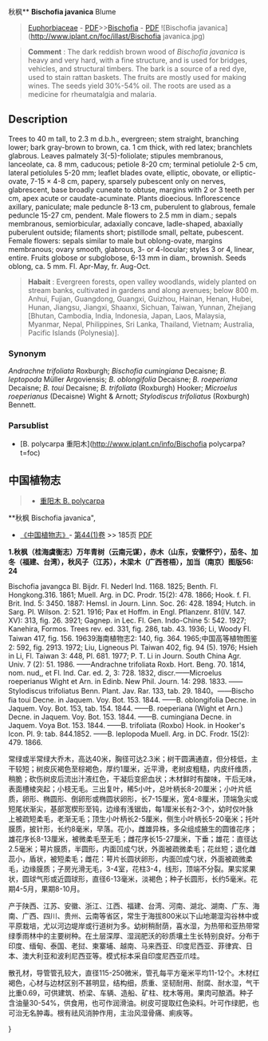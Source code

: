 秋枫** **Bischofia javanica** Blume

> [Euphorbiaceae](http://www.iplant.cn/info/Euphorbiaceae?t=foc) - [PDF](http://www.iplant.cn/foc/pdf/Euphorbiaceae.pdf)>>[Bischofia](http://www.iplant.cn/info/Bischofia?t=foc) - [PDF](http://www.iplant.cn/foc/pdf/Bischofia.pdf)
![Bischofia javanica](http://www.iplant.cn/foc/illast/Bischofia javanica.jpg)


> **Comment** : 
> The dark reddish brown wood of *Bischofia javanica* is heavy and very hard, with a fine structure, and is used for bridges, vehicles, and structural timbers. The bark is a source of a red dye, used to stain rattan baskets. The fruits are mostly used for making wines. The seeds yield 30%-54% oil. The roots are used as a medicine for rheumatalgia and malaria.

## Description

Trees to 40 m tall, to 2.3 m d.b.h., evergreen; stem straight, branching lower; bark gray-brown to brown, ca. 1 cm thick, with red latex; branchlets glabrous. Leaves palmately 3(-5)-foliolate; stipules membranous, lanceolate, ca. 8 mm, caducous; petiole 8-20 cm; terminal petiolule 2-5 cm, lateral petiolules 5-20 mm; leaflet blades ovate, elliptic, obovate, or elliptic-ovate, 7-15 × 4-8 cm, papery, sparsely pubescent only on nerves, glabrescent, base broadly cuneate to obtuse, margins with 2 or 3 teeth per cm, apex acute or caudate-acuminate. Plants dioecious. Inflorescence axillary, paniculate; male peduncle 8-13 cm, puberulent to glabrous, female peduncle 15-27 cm, pendent. Male flowers to 2.5 mm in diam.; sepals membranous, semiorbicular, adaxially concave, ladle-shaped, abaxially puberulent outside; filaments short; pistillode small, peltate, pubescent. Female flowers: sepals similar to male but oblong-ovate, margins membranous; ovary smooth, glabrous, 3- or 4-locular; styles 3 or 4, linear, entire. Fruits globose or subglobose, 6-13 mm in diam., brownish. Seeds oblong, ca. 5 mm. Fl. Apr-May, fr. Aug-Oct.


> **Habait** : 
> Evergreen forests, open valley woodlands, widely planted on stream banks, cultivated in gardens and along avenues; below 800 m. Anhui, Fujian, Guangdong, Guangxi, Guizhou, Hainan, Henan, Hubei, Hunan, Jiangsu, Jiangxi, Shaanxi, Sichuan, Taiwan, Yunnan, Zhejiang [Bhutan, Cambodia, India, Indonesia, Japan, Laos, Malaysia, Myanmar, Nepal, Philippines, Sri Lanka, Thailand, Vietnam; Australia, Pacific Islands (Polynesia)].

### Synonym
*Andrachne trifoliata* Roxburgh; *Bischofia cumingiana* Decaisne; *B. leptopoda* Müller Argoviensis; *B. oblongifolia* Decaisne; *B. roeperiana* Decaisne; *B. toui* Decaisne; *B. trifoliata* (Roxburgh) Hooker; *Microelus roeperianus* (Decaisne) Wight & Arnott; *Stylodiscus trifoliatus* (Roxburgh) Bennett.



### Parsublist

* [B.  polycarpa  重阳木](http://www.iplant.cn/info/Bischofia polycarpa?t=foc)

## 中国植物志

> * [重阳木  B.  polycarpa](Bischofia-polycarpa-重阳木.md)


**秋枫 Bischofia javanica",


* [《中国植物志》](http://www.iplant.cn/frps)- [第44(1)卷](http://www.iplant.cn/frps/vol/44(1)) >> 185页 [PDF](http://www.iplant.cn/frps/pdf/44(1)/185.pdf)


**1.秋枫（桂海虞衡志）万年青树（云南元谋），赤木（山东，安徽怀宁），茄冬、加冬（福建、台湾），秋风子（江苏），木梁木（广西苍梧），加当（南京）图版56: 24**

Bischofia javangca Bl. Bijdr. Fl. Nederl Ind. 1168. 1825; Benth. Fl. Hongkong.316. 1861; Muell. Arg. in DC. Prodr. 15(2): 478. 1866; Hook. f. Fl. Brit. Ind. 5: 3450. 1887: Hemsl. in Journ. Linn. Soc. 26: 428. 1894; Hutch. in Sarg. Pl. Wilson. 2: 521. 1916; Pax et Hoffm. in Engl. Pflanzenr. 81(IV. 147. XV): 313, fig. 26. 3921; Gagnep. in Lec. Fl. Gen. Indo-Chine 5: 542. 1927; Kanehira, Formos. Trees rev. ed. 331, fig. 286, tab. 43. 1936; Li, Woody Fl. Taiwan 417, fig. 156. 19639海南植物志2: 140, fig. 364. 1965;中国高等植物图鉴2: 592, fig. 2913. 1972; Liu, Ligneous Pl. Taiwan 402, fig. 94 (5). 1976; Hsieh in Li, Fl. Taiwan 3: 448, Pl. 681. 1977; P. T. Li in Journ. South China Agr. Univ. 7 (2): 51. 1986. ——Andrachne trifoliata Roxb. Hort. Beng. 70. 1814, nom. nud,, et Fl. Ind. Car. ed. 2, 3: 728. 1832, discr.——Microelus roeperianus Wight et Arn. in Edinb. New Phil. Journ. 14: 298. 1833. ——Stylodiscus trifoliatus Benn. Plant. Jav. Rar. 133, tab. 29. 1840。——Bischo fia toui Decne. in Jaquem. Voy. Bot. 153. 1844. ——B. oblongifolia Decne. in Jaquem. Voy. Bot. 153, tab. 154. 1844. ——B. roeperiana (Wight et Arn.) Decne. in Jaquem. Voy. Bot. 153. 1844. ——B. cumingiana Decne. in Jaquem. Voya Bot. 153. 1844. ——B. trifoliata (Roxbo) Hook. in Hooker's Icon. Pl. 9: tab. 844.1852. ——B. leplopoda Muell. Arg. in DC. Frodr. 15(2): 479. 1866.

常绿或半常绿大乔木，高达40米，胸径可达2.3米；树干圆满通直，但分枝低，主干较短；树皮灰褐色至棕褐色，厚约1厘米，近平滑，老树皮粗糙，内皮纤维质，稍脆；砍伤树皮后流出汁液红色，干凝后变瘀血状；木材鲜时有酸味，干后无味，表面槽棱突起；小枝无毛。三出复叶，稀5小叶，总叶柄长8-20厘米；小叶片纸质，卵形、椭圆形、倒卵形或椭圆状卵形，长7-15厘米，宽4-8厘米，顶端急尖或短尾状渐尖，基部宽楔形至钝，边缘有浅锯齿，每1厘米长有2-3个，幼时仅叶脉上被疏短柔毛，老渐无毛；顶生小叶柄长2-5厘米，侧生小叶柄长5-20毫米；托叶膜质，披针形，长约8毫米，早落。花小，雌雄异株，多朵组成腋生的圆锥花序；雄花序长8-13厘米，被微柔毛至无毛；雌花序长15-27厘米，下垂；雄花：直径达2.5毫米；萼片膜质，半圆形，内面凹成勺状，外面被疏微柔毛；花丝短；退化雌蕊小，盾状，被短柔毛；雌花：萼片长圆状卵形，内面凹成勺状，外面被疏微柔毛，边缘膜质；子房光滑无毛，3-4室，花柱3-4，线形，顶端不分裂。果实浆果状，圆球气形或近圆球形，直径6-13毫米，淡褐色；种子长圆形，长约5毫米。花期4-5月，果期8-10月。

产于陕西、江苏、安徽、浙江、江西、福建、台湾、河南、湖北、湖南、广东、海南、广西、四川、贵州、云南等省区，常生于海拔800米以下山地潮湿沟谷林中或平原栽培，尤以河边堤岸或行道树为多。幼树稍耐荫，喜水湿，为热带和亚热带常绿季雨林中的主要树种。在土层深厚、湿润肥沃的砂质壤土生长特别良好。分布于印度、缅甸、泰国、老挝、柬寨埔、越南、马来西亚、印度尼西亚、菲律宾、日本、澳大利亚和波利尼西亚等。模式标本采自印度尼西亚爪哇。

散孔材，导管管孔较大，直径115-250微米，管孔每平方毫米平均11-12个。木材红褐色，心材与边材区别不甚明显，结构细，质重、坚韧耐用、耐腐、耐水湿，气干比重0.69，可供建筑、桥梁、车辆、造船、矿柱、枕木等用。果肉可酿酒。种子含油量30-54%，供食用，也可作润滑油。树皮可提取红色染料。叶可作绿肥，也可治无名肿毒。根有祛风消肿作用，主治风湿骨痛、痢疾等。



}